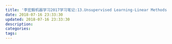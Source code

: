 ```yaml
---
title: '李宏毅机器学习2017学习笔记:13.Unsupervised Learning-Linear Methods'
date: 2018-07-16 23:33:30
updated: 2018-07-16 23:33:30
description:
categories:
tags:
---
```

